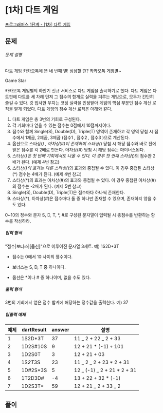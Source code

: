 # [1차] 다트 게임

[프로그래머스 1단계 - [1차] 다트 게임](https://school.programmers.co.kr/learn/courses/30/lessons/17682)

## 문제

###### 문제 설명

다트 게임
카카오톡에 뜬 네 번째 별! 심심할 땐? 카카오톡 게임별~

Game Star

카카오톡 게임별의 하반기 신규 서비스로 다트 게임을 출시하기로 했다. 다트 게임은 다트판에 다트를 세 차례 던져 그 점수의 합계로 실력을 겨루는 게임으로, 모두가 간단히 즐길 수 있다.
갓 입사한 무지는 코딩 실력을 인정받아 게임의 핵심 부분인 점수 계산 로직을 맡게 되었다. 다트 게임의 점수 계산 로직은 아래와 같다.

1. 다트 게임은 총 3번의 기회로 구성된다.
2. 각 기회마다 얻을 수 있는 점수는 0점에서 10점까지이다.
3. 점수와 함께 Single(S), Double(D), Triple(T) 영역이 존재하고 각 영역 당첨 시 점수에서 1제곱, 2제곱, 3제곱 (점수1 , 점수2 , 점수3 )으로 계산된다.
4. 옵션으로 스타상(_) , 아차상(#)이 존재하며 스타상(_) 당첨 시 해당 점수와 바로 전에 얻은 점수를 각 2배로 만든다. 아차상(#) 당첨 시 해당 점수는 마이너스된다.
5. 스타상(_)은 첫 번째 기회에서도 나올 수 있다. 이 경우 첫 번째 스타상(_)의 점수만 2배가 된다. (예제 4번 참고)
6. 스타상(_)의 효과는 다른 스타상(_)의 효과와 중첩될 수 있다. 이 경우 중첩된 스타상(\*) 점수는 4배가 된다. (예제 4번 참고)
7. 스타상(\*)의 효과는 아차상(#)의 효과와 중첩될 수 있다. 이 경우 중첩된 아차상(#)의 점수는 -2배가 된다. (예제 5번 참고)
8. Single(S), Double(D), Triple(T)은 점수마다 하나씩 존재한다.
9. 스타상(\*), 아차상(#)은 점수마다 둘 중 하나만 존재할 수 있으며, 존재하지 않을 수도 있다.

0~10의 정수와 문자 S, D, T, \*, #로 구성된 문자열이 입력될 시 총점수를 반환하는 함수를 작성하라.

##### 입력 형식

"점수|보너스|[옵션]"으로 이루어진 문자열 3세트.
예) 1S2D\*3T

- 점수는 0에서 10 사이의 정수이다.

- 보너스는 S, D, T 중 하나이다.

- 옵선은 \*이나 # 중 하나이며, 없을 수도 있다.

##### 출력 형식

3번의 기회에서 얻은 점수 합계에 해당하는 정수값을 출력한다.
예) 37

##### 입출력 예제

| 예제 | dartResult | answer | 설명                         |
| ---- | ---------- | ------ | ---------------------------- |
| 1    | 1S2D\*3T   | 37     | 11 _ 2 + 22 _ 2 + 33         |
| 2    | 1D2S#10S   | 9      | 12 + 21 \* (-1) + 101        |
| 3    | 1D2S0T     | 3      | 12 + 21 + 03                 |
| 4    | 1S*2T*3S   | 23     | 11 _ 2 _ 2 + 23 \* 2 + 31    |
| 5    | 1D#2S\*3S  | 5      | 12 _ (-1) _ 2 + 21 \* 2 + 31 |
| 6    | 1T2D3D#    | -4     | 13 + 22 + 32 \* (-1)         |
| 7    | 1D2S3T\*   | 59     | 12 + 21 _ 2 + 33 _ 2         |

## 풀이

```javascript

```
